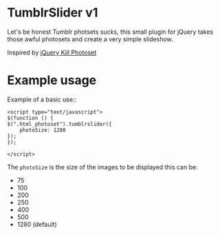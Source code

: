 TumblrSlider v1
===========

Let's be honest Tumblr photsets sucks, this small plugin for jQuery 
takes those awful photosets and create a very simple slideshow.

Inspired by [jQuery Kill Photoset](https://github.com/chriskalani/Kill-Photoset/blob/master/jquery.killphotoset.js/) 


Example usage
=================

Example of a basic use::

    <script type="text/javascript">
    $(function () {
    $(".html_photoset").tumblrslider({
        photoSize: 1280
    });
    });

    </script>


The  `photoSize` is the size of the images to be displayed this can be:

* 75
* 100
* 200
* 250
* 400
* 500
* 1280 (default)
